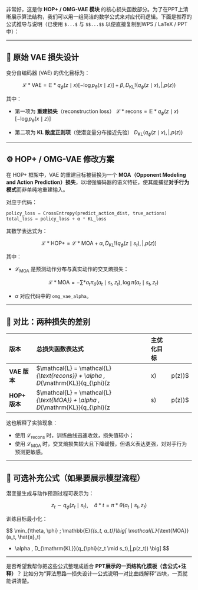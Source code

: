非常好，这是你 **HOP+ / OMG-VAE 模块** 的核心损失函数部分。为了在PPT上清晰展示算法结构，我们可以用一组简洁的数学公式来对应代码逻辑。下面是推荐的公式推导与说明（已使用 `$...$` 与 `$$...$$` 以便直接复制到WPS / LaTeX / PPT中）：

---

## 🧩 原始 VAE 损失设计

变分自编码器 (VAE) 的优化目标为：

$$
\mathcal{L}*{\text{VAE}} = \mathbb{E}*{q_{\phi}(z \mid x)}[-\log p_{\theta}(x \mid z)] + \beta , D_{\mathrm{KL}}!\left(q_{\phi}(z \mid x) ,|, p(z)\right)
$$

其中：

* 第一项为 **重建损失**（reconstruction loss）
  $\mathcal{L}*{\text{recons}} = \mathbb{E}*{q_{\phi}(z \mid x)}[-\log p_{\theta}(x \mid z)]$

* 第二项为 **KL 散度正则项**（使潜变量分布接近先验）
  $D_{\mathrm{KL}}(q_{\phi}(z \mid x) ,|, p(z))$

---

## ⚙️ HOP+ / OMG-VAE 修改方案

在 HOP+ 框架中，VAE 的重建目标被替换为一个 **MOA（Opponent Modeling and Action Prediction）损失**，以增强编码器的语义特征，使其能捕捉**对手行为模式**而非单纯地重建输入。

对应于代码：

```python
policy_loss = CrossEntropy(predict_action_dist, true_actions)
total_loss = policy_loss + α * KL_loss
```

其数学表达式为：

$$
\mathcal{L}*{\text{HOP+}} = \mathcal{L}*{\text{MOA}} + \alpha , D_{\mathrm{KL}}!\left(q_{\phi}(z \mid s_t) ,|, p(z)\right)
$$

其中：

* $\mathcal{L}_{\text{MOA}}$ 是预测动作分布与真实动作的交叉熵损失：

  $$
  \mathcal{L}*{\text{MOA}} = - \sum*{a_t} \pi_{\theta}(a_t \mid s_t, z_t) , \log \hat{\pi}(a_t \mid s_t, z_t)
  $$

* $\alpha$ 对应代码中的 `omg_vae_alpha`。

---

## 🔄 对比：两种损失的差别

| 版本          | 总损失函数表达式                                                                         | 主优化目标     |            |
| :---------- | :------------------------------------------------------------------------------- | :-------- | ---------- |
| **VAE 版本**  | $\mathcal{L} = \mathcal{L}*{\text{recons}} + \alpha , D*{\mathrm{KL}}(q_{\phi}(z | x)|p(z))$ | 重建输入状态     |
| **HOP+ 版本** | $\mathcal{L} = \mathcal{L}*{\text{MOA}} + \alpha , D*{\mathrm{KL}}(q_{\phi}(z    | s)|p(z))$ | 预测动作（对手建模） |

这也解释了实验现象：

* 使用 $\mathcal{L}_{\text{recons}}$ 时，训练曲线迅速收敛，损失值较小；
* 使用 $\mathcal{L}_{\text{MOA}}$ 时，交叉熵损失较大且下降缓慢，但语义表达更强，对对手行为预测更敏感。

---

## 🎯 可选补充公式（如果要展示模型流程）

潜变量生成与动作预测过程可表示为：

$$
z_t \sim q_{\phi}(z_t \mid s_t), \quad
\hat{a}*t = \pi*{\theta}(a_t \mid s_t, z_t)
$$

训练目标最小化：

$$
\min_{\theta, \phi} ; \mathbb{E}*{(s_t, a_t)}\big[
\mathcal{L}*{\text{MOA}}(a_t, \hat{a}_t)

* \alpha , D_{\mathrm{KL}}(q_{\phi}(z_t \mid s_t),|,p(z_t))
  \big]
  $$

---

是否希望我帮你把这些公式整理成适合 **PPT展示的一页结构化模板（含公式+注释）**？
比如分为“算法思路—损失设计—公式说明—对比曲线解释”四块，一页就能讲清楚。

